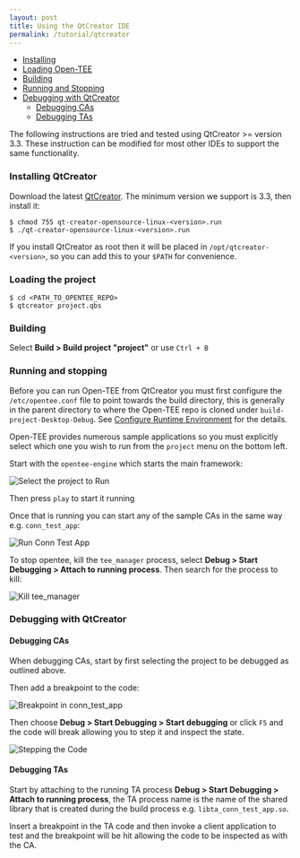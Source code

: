 ```yaml
---
layout: post
title: Using the QtCreator IDE
permalink: /tutorial/qtcreator
---
```


- [Installing](#installing-qtcreator)
- [Loading Open-TEE](#loading-the-project)
- [Building](#building)
- [Running and Stopping](#running-and-stopping)
- [Debugging with QtCreator](#debugging-with-qtcreator)
    - [Debugging CAs](#debuging-cas)
    - [Debugging TAs](#debuging-tas)

The following instructions are tried and tested using QtCreator >= version 3.3. These instruction can be modified for most other IDEs to support the same functionality.

### Installing QtCreator

Download the latest [QtCreator](http://download.qt.io/official_releases/qtcreator/). The minimum version we support is 3.3, then install it:

    $ chmod 755 qt-creator-opensource-linux-<version>.run
    $ ./qt-creator-opensource-linux-<version>.run

If you install QtCreator as root then it will be placed in `/opt/qtcreator-<version>`, so you can add this to your `$PATH` for convenience.

### Loading the project

    $ cd <PATH_TO_OPENTEE_REPO>
    $ qtcreator project.qbs


### Building

Select **Build > Build project "project"** or use `Ctrl + B`

### Running and stopping

Before you can run Open-TEE from QtCreator you must first configure the `/etc/opentee.conf` file to point towards the build directory, this is generally in the parent directory to where the Open-TEE repo is cloned under `build-project-Desktop-Debug`. See [Configure Runtime Environment](/documentation/#configure-runtime-environment) for the details.

Open-TEE provides numerous sample applications so you must explicitly select which one you wish to run from the `project` menu on the bottom left.

Start with the `opentee-engine` which starts the main framework:

![Select the project to Run](http://open-tee.github.io/images/opentee_select_project.png)

Then press `play` to start it running

Once that is running you can start any of the sample CAs in the same way e.g. `conn_test_app`:

![Run Conn Test App](http://open-tee.github.io/images/run_conn_test_app.png)

To stop opentee, kill the `tee_manager` process, select **Debug > Start Debugging > Attach to running process**. Then search for the process to kill:

![Kill tee_manager](http://open-tee.github.io/images/kill_tee_manager.png)


### Debugging with QtCreator

#### Debugging CAs

When debugging CAs, start by first selecting the project to be debugged as outlined above.

Then add a breakpoint to the code:

![Breakpoint in conn_test_app](http://open-tee.github.io/images/conn_test_app_breakpoint.png)

Then choose **Debug > Start Debugging > Start debugging** or click `F5` and the code will break allowing you to step it and inspect the state.

![Stepping the Code](http://open-tee.github.io/images/stepping_the_code.png)

#### Debugging TAs

Start by attaching to the running TA process  **Debug > Start Debugging > Attach to running process**, the TA process name is the name of the shared library that is created during the build process e.g. `libta_conn_test_app.so`.

Insert a breakpoint in the TA code and then invoke a client application to test and the breakpoint will be hit allowing the code to be inspected as with the CA.
